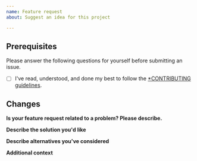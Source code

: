 ```yaml
---
name: Feature request
about: Suggest an idea for this project

---
```


## Prerequisites

Please answer the following questions for yourself before submitting an issue.

* [ ] I've read, understood, and done my best to follow the [*CONTRIBUTING guidelines](https://github.com/ContinuousSecurityTooling/ots-helm-chart/CONTRIBUTING.md).

## Changes

**Is your feature request related to a problem? Please describe.**
<!-- A clear and concise description of what the problem is. Ex. I'm always frustrated when [...] -->

**Describe the solution you'd like**
<!-- A clear and concise description of what you want to happen. -->

**Describe alternatives you've considered**
<!-- A clear and concise description of any alternative solutions or features you've considered. -->

**Additional context**
<!-- Add any other context or screenshots about the feature request here. -->
